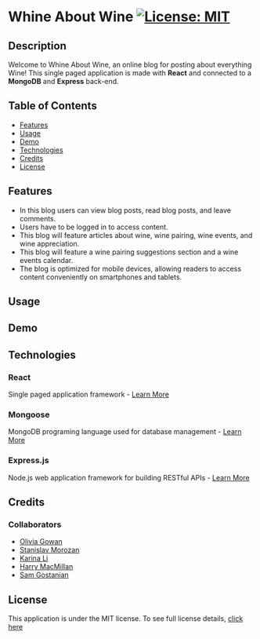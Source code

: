 # Whine About Wine [![License: MIT](https://img.shields.io/badge/License-MIT-yellow?style=flat-square&link=https%3A%2F%2Fopensource.org%2Flicense%2Fmit%2F)](https://opensource.org/license/mit/)

## Description

Welcome to Whine About Wine, an online blog for posting about everything Wine! This single paged application is made with **React** and connected to a **MongoDB** and **Express** back-end.

## Table of Contents

- [Features](#features)
- [Usage](#usage)
- [Demo](#demo)
- [Technologies](#technologies)
- [Credits](#credits)
- [License](#license)

## Features

- In this blog users can view blog posts, read blog posts, and leave comments.
- Users have to be logged in to access content.
- This blog will feature articles about wine, wine pairing, wine events, and wine appreciation.
- This blog will feature a wine pairing suggestions section and a wine events calendar.
- The blog is optimized for mobile devices, allowing readers to access content conveniently on smartphones and tablets.

## Usage

## Demo

## Technologies

### React

Single paged application framework - [Learn More](https://react.dev/)

### Mongoose

MongoDB programing language used for database management - [Learn More](https://www.mongodb.com/)

### Express.js

Node.js web application framework for building RESTful APIs - [Learn More](https://expressjs.com/)

## Credits

### Collaborators

- [Olivia Gowan](https://github.com/Olivia-the-G)
- [Stanislav Morozan](https://github.com/Stas-Cell-Max)
- [Karina Li](https://github.com/karina-yuk)
- [Harry MacMillan](https://github.com/harrymac1972)
- [Sam Gostanian](https://github.com/Samm1911)

## License

This application is under the MIT license. To see full license details, [click here](https://opensource.org/license/mit/)
